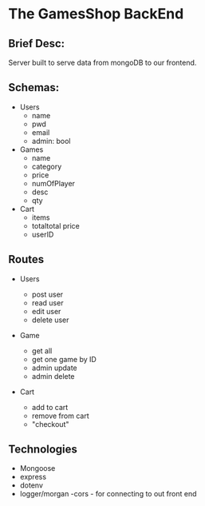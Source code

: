 # The GamesShop BackEnd

## Brief Desc:
Server built to serve data from mongoDB to our frontend.

## Schemas:
- Users
    - name
    - pwd
    - email
    - admin: bool
- Games
    - name
    - category
    - price
    - numOfPlayer
    - desc
    - qty
- Cart
    - items
    - totaltotal price
    - userID

## Routes
- Users
    - post user
    - read user
    - edit user
    - delete user

- Game
    - get all
    - get one game by ID
    - admin update
    - admin delete


- Cart
    - add to cart
    - remove from cart
    - "checkout"

## Technologies
 - Mongoose
 - express
 - dotenv
 - logger/morgan
 -cors - for connecting to out front end